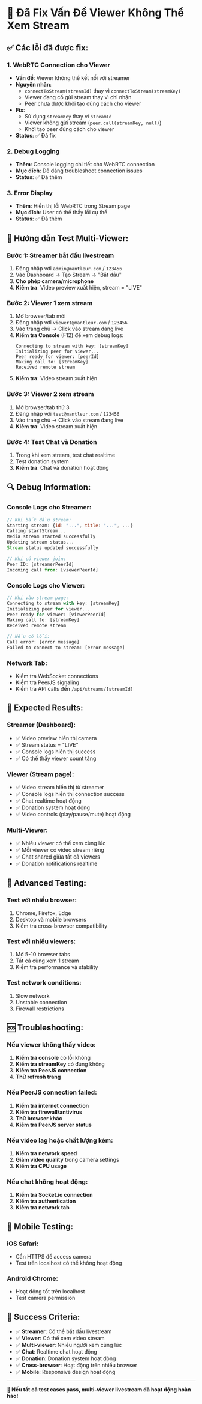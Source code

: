 # 🎥 Đã Fix Vấn Đề Viewer Không Thể Xem Stream

## ✅ Các lỗi đã được fix:

### 1. **WebRTC Connection cho Viewer**
- **Vấn đề**: Viewer không thể kết nối với streamer
- **Nguyên nhân**: 
  - `connectToStream(streamId)` thay vì `connectToStream(streamKey)`
  - Viewer đang cố gửi stream thay vì chỉ nhận
  - Peer chưa được khởi tạo đúng cách cho viewer
- **Fix**: 
  - Sử dụng `streamKey` thay vì `streamId`
  - Viewer không gửi stream (`peer.call(streamKey, null)`)
  - Khởi tạo peer đúng cách cho viewer
- **Status**: ✅ Đã fix

### 2. **Debug Logging**
- **Thêm**: Console logging chi tiết cho WebRTC connection
- **Mục đích**: Dễ dàng troubleshoot connection issues
- **Status**: ✅ Đã thêm

### 3. **Error Display**
- **Thêm**: Hiển thị lỗi WebRTC trong Stream page
- **Mục đích**: User có thể thấy lỗi cụ thể
- **Status**: ✅ Đã thêm

## 🧪 Hướng dẫn Test Multi-Viewer:

### **Bước 1: Streamer bắt đầu livestream**
1. Đăng nhập với `admin@mantleur.com` / `123456`
2. Vào Dashboard → Tạo Stream → "Bắt đầu"
3. **Cho phép camera/microphone**
4. **Kiểm tra**: Video preview xuất hiện, stream = "LIVE"

### **Bước 2: Viewer 1 xem stream**
1. Mở browser/tab mới
2. Đăng nhập với `viewer1@mantleur.com` / `123456`
3. Vào trang chủ → Click vào stream đang live
4. **Kiểm tra Console** (F12) để xem debug logs:
   ```
   Connecting to stream with key: [streamKey]
   Initializing peer for viewer...
   Peer ready for viewer: [peerId]
   Making call to: [streamKey]
   Received remote stream
   ```
5. **Kiểm tra**: Video stream xuất hiện

### **Bước 3: Viewer 2 xem stream**
1. Mở browser/tab thứ 3
2. Đăng nhập với `test@mantleur.com` / `123456`
3. Vào trang chủ → Click vào stream đang live
4. **Kiểm tra**: Video stream xuất hiện

### **Bước 4: Test Chat và Donation**
1. Trong khi xem stream, test chat realtime
2. Test donation system
3. **Kiểm tra**: Chat và donation hoạt động

## 🔍 Debug Information:

### **Console Logs cho Streamer:**
```javascript
// Khi bắt đầu stream:
Starting stream: {id: "...", title: "...", ...}
Calling startStream...
Media stream started successfully
Updating stream status...
Stream status updated successfully

// Khi có viewer join:
Peer ID: [streamerPeerId]
Incoming call from: [viewerPeerId]
```

### **Console Logs cho Viewer:**
```javascript
// Khi vào stream page:
Connecting to stream with key: [streamKey]
Initializing peer for viewer...
Peer ready for viewer: [viewerPeerId]
Making call to: [streamKey]
Received remote stream

// Nếu có lỗi:
Call error: [error message]
Failed to connect to stream: [error message]
```

### **Network Tab:**
- Kiểm tra WebSocket connections
- Kiểm tra PeerJS signaling
- Kiểm tra API calls đến `/api/streams/[streamId]`

## 🎯 Expected Results:

### **Streamer (Dashboard):**
- ✅ Video preview hiển thị camera
- ✅ Stream status = "LIVE"
- ✅ Console logs hiển thị success
- ✅ Có thể thấy viewer count tăng

### **Viewer (Stream page):**
- ✅ Video stream hiển thị từ streamer
- ✅ Console logs hiển thị connection success
- ✅ Chat realtime hoạt động
- ✅ Donation system hoạt động
- ✅ Video controls (play/pause/mute) hoạt động

### **Multi-Viewer:**
- ✅ Nhiều viewer có thể xem cùng lúc
- ✅ Mỗi viewer có video stream riêng
- ✅ Chat shared giữa tất cả viewers
- ✅ Donation notifications realtime

## 🚀 Advanced Testing:

### **Test với nhiều browser:**
1. Chrome, Firefox, Edge
2. Desktop và mobile browsers
3. Kiểm tra cross-browser compatibility

### **Test với nhiều viewers:**
1. Mở 5-10 browser tabs
2. Tất cả cùng xem 1 stream
3. Kiểm tra performance và stability

### **Test network conditions:**
1. Slow network
2. Unstable connection
3. Firewall restrictions

## 🆘 Troubleshooting:

### **Nếu viewer không thấy video:**
1. **Kiểm tra console** có lỗi không
2. **Kiểm tra streamKey** có đúng không
3. **Kiểm tra PeerJS connection**
4. **Thử refresh trang**

### **Nếu PeerJS connection failed:**
1. **Kiểm tra internet connection**
2. **Kiểm tra firewall/antivirus**
3. **Thử browser khác**
4. **Kiểm tra PeerJS server status**

### **Nếu video lag hoặc chất lượng kém:**
1. **Kiểm tra network speed**
2. **Giảm video quality** trong camera settings
3. **Kiểm tra CPU usage**

### **Nếu chat không hoạt động:**
1. **Kiểm tra Socket.io connection**
2. **Kiểm tra authentication**
3. **Kiểm tra network tab**

## 📱 Mobile Testing:

### **iOS Safari:**
- Cần HTTPS để access camera
- Test trên localhost có thể không hoạt động

### **Android Chrome:**
- Hoạt động tốt trên localhost
- Test camera permission

## 🎉 Success Criteria:

- ✅ **Streamer**: Có thể bắt đầu livestream
- ✅ **Viewer**: Có thể xem video stream
- ✅ **Multi-viewer**: Nhiều người xem cùng lúc
- ✅ **Chat**: Realtime chat hoạt động
- ✅ **Donation**: Donation system hoạt động
- ✅ **Cross-browser**: Hoạt động trên nhiều browser
- ✅ **Mobile**: Responsive design hoạt động

---

**🎥 Nếu tất cả test cases pass, multi-viewer livestream đã hoạt động hoàn hảo!**









































